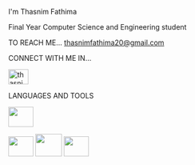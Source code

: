  I'm Thasnim Fathima 

Final Year Computer Science and Engineering student

TO REACH ME...
    thasnimfathima20@gmail.com

CONNECT WITH ME IN...

<a href="https://www.linkedin.com/in/thasnim-fathima-s-0a74b42b1" target="blank"> <img align="centre" src="https://github.com/user-attachments/assets/c9f7b19f-94af-4acd-a623-5f891669e86c" alt="thasnimfathima" height="30" width="40"/> </a> 



LANGUAGES AND TOOLS

<img src="https://github.com/user-attachments/assets/e7a1e2b6-a096-4265-b69b-d5a226cb841c" height="40" width="50"> <br>

<img src="https://github.com/user-attachments/assets/df842387-a017-4d0a-914f-63c2eadc248b" height="40" width="50"> <img src="https://github.com/user-attachments/assets/53576ab5-2a8c-465d-ab2e-eea5c19ea81d" height="45" width="53"> <img src="https://github.com/user-attachments/assets/65a09b6e-5b77-4a90-b710-b300f99dcb9a" height="40" width="50">






